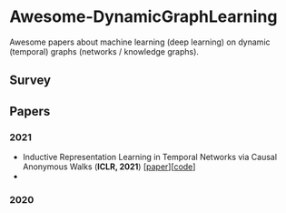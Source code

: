 # Awesome-DynamicGraphLearning
Awesome papers about machine learning (deep learning) on dynamic (temporal) graphs (networks / knowledge graphs).

## Survey

## Papers

### 2021

* Inductive Representation Learning in Temporal Networks via Causal Anonymous Walks (**ICLR, 2021**) [[paper](https://openreview.net/pdf?id=KYPz4YsCPj)][[code](https://github.com/snap-stanford/CAW)]
* 

### 2020

